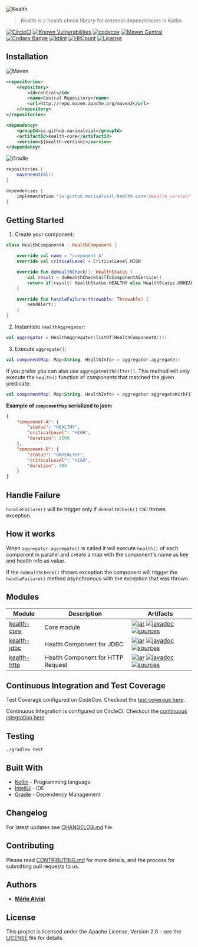 ![Kealth](docs/logo.png)

> Kealth is a health check library for external dependencies in Kotlin

[![CircleCI](https://circleci.com/gh/marioalvial/kealth.svg?style=svg)](https://circleci.com/gh/marioalvial/kealth)
[![Known Vulnerabilities](https://snyk.io/test/github/marioalvial/kealth/badge.svg?targetFile=build.gradle)](https://snyk.io/test/github/marioalvial/kealth?targetFile=build.gradle)
[![codecov](https://codecov.io/gh/marioalvial/kealth/branch/master/graph/badge.svg)](https://codecov.io/gh/marioalvial/kealth)
[![Maven Central](https://img.shields.io/maven-central/v/io.github.marioalvial/kealth-jdbc.svg?label=Maven%20Central)](https://search.maven.org/search?q=g:"io.github.marioalvial")
[![Codacy Badge](https://api.codacy.com/project/badge/Grade/f51e7103bcc34855b506e947990b2395)](https://www.codacy.com/app/marioalvial/kealth?utm_source=github.com&amp;utm_medium=referral&amp;utm_content=marioalvial/kealth&amp;utm_campaign=Badge_Grade)
[![ktlint](https://img.shields.io/badge/code%20style-%E2%9D%A4-FF4081.svg)](https://ktlint.github.io/)
[![HitCount](http://hits.dwyl.io/marioalvial/kealth.svg)](http://hits.dwyl.io/marioalvial/kealth)
[![License](https://img.shields.io/badge/License-Apache%202.0-blue.svg)](https://opensource.org/licenses/Apache-2.0)

## Installation

![Maven](docs/maven.png) 

```xml
<repositories>
    <repository>
        <id>central</id>
        <name>Central Repository</name>
        <url>http://repo.maven.apache.org/maven2</url>
    </repository>
</repositories>

<dependency>
    <groupId>io.github.marioalvial</groupId>
    <artifactId>kealth-core</artifactId>
    <version>${kealth-version}</version>
</dependency>
```

![Gradle](docs/gradle.png)

```groovy
repositories {
    mavenCentral()
}

dependencies {
    implementation "io.github.marioalvial:kealth-core:$kealth_version"
}    
```

## Getting Started

1. Create your component:

```kotlin
class HealthComponentA : HealthComponent {

    override val name = "component A"
    override val criticalLevel = CriticalLevel.HIGH

    override fun doHealthCheck(): HealthStatus {
        val result = doHealthCheckCallToComponentAService()
        return if(result) HealthStatus.HEALTHY else HealthStatus.UNHEALTHY
    }

    override fun handleFailure(throwable: Throwable) {
        sendAlert()
    }
}
```

2. Instantiate `HealthAggregator`:

```kotlin
val aggregator = HealthAggregator(listOf(HealthComponentA()))
```

3. Execute `aggregate()`:

```kotlin
val componentMap: Map<String, HealthInfo> = aggregator.aggregate() 
```

If you prefer you can also use `aggregateWithFilter()`. This method will only execute the `health()` function of components that matched the given predicate:

```kotlin
val componentMap: Map<String, HealthInfo> = aggregator.aggregateWithFilter{ name, criticalLevel -> name == "Component A" && criticalLevel == "HIGH" } 
```

**Example of `componentMap` serialized to json:**

```json
{
	"component-A": {
		"status": "HEALTHY",
		"criticalLevel": "HIGH",
		"duration": 1500
	},
	"component-B": {
		"status": "UNHEALTHY",
		"criticalLevel": "HIGH",
		"duration": 400
	}
}
```
## Handle Failure

`handleFailure()` will be trigger only if `doHealthCheck()` call throws exception.

## How it works

When `aggregator.aggregate()` is called it will execute `health()` of each component in parallel and create a map with the component's name as key and health info as value.

If the `doHealthCheck()` throws exception the component will trigger the `handleFailure()` method asynchronous with the exception that was thrown.

## Modules

| Module                                                                                   | Description                              | Artifacts                                                                                                                                                                                                                                                                                                                                                                                                                                                                                          |
| ---------------------------------------------------------------------------------------- | ---------------------------------------- | -------------------------------------------------------------------------------------------------------------------------------------------------------------------------------------------------------------------------------------------------------------------------------------------------------------------------------------------------------------------------------------------------------------------------------------------------------------------------------------------------- |
| [kealth-core](kealth-core)                                                               | Core module                              | [![jar](https://img.shields.io/badge/jar-v1.0.9.5-green.svg)](https://search.maven.org/artifact/io.github.marioalvial/kealth-core/1.0.9.5/jar) [![javadoc](https://img.shields.io/badge/javadoc-v1.0.9.5-blue.svg)](https://search.maven.org/artifact/io.github.marioalvial/kealth-core/1.0.9.5/javadoc) [![sources](https://img.shields.io/badge/sources-v1.0.9.5-yellow.svg)](https://search.maven.org/artifact/io.github.marioalvial/kealth-core/1.0.9.5/sources)                                 |
| [kealth-jdbc](kealth-jdbc)                                                               | Health Component for JDBC                | [![jar](https://img.shields.io/badge/jar-v1.0.9.5-green.svg)](https://search.maven.org/artifact/io.github.marioalvial/kealth-jdbc/1.0.9.5/jar) [![javadoc](https://img.shields.io/badge/javadoc-v1.0.9.5-blue.svg)](https://search.maven.org/artifact/io.github.marioalvial/kealth-jdbc/1.0.9.5/javadoc) [![sources](https://img.shields.io/badge/sources-v1.0.9.5-yellow.svg)](https://search.maven.org/artifact/io.github.marioalvial/kealth-jdbc/1.0.9.5/sources)                                 |
| [kealth-http](kealth-http)                                                               | Health Component for HTTP Request        | [![jar](https://img.shields.io/badge/jar-v1.0.9.5-green.svg)](https://search.maven.org/artifact/io.github.marioalvial/kealth-http/1.0.9.5/jar) [![javadoc](https://img.shields.io/badge/javadoc-v1.0.9.5-blue.svg)](https://search.maven.org/artifact/io.github.marioalvial/kealth-http/1.0.9.5/javadoc) [![sources](https://img.shields.io/badge/sources-v1.0.9.5-yellow.svg)](https://search.maven.org/artifact/io.github.marioalvial/kealth-http/1.0.9.5/sources)                                 |

## Continuous Integration and Test Coverage

Test Coverage configured on CodeCov. Checkout the [test coverage here](https://codecov.io/gh/marioalvial/kealth).

Continuous Integration is configured on CircleCI. Checkout the [continuous integration here](https://circleci.com/gh/marioalvial/kealth)

## Testing

```shell
./gradlew test
```

## Built With

- [Kotlin](https://kotlinlang.org/) - Programming language
- [IntelliJ](https://www.jetbrains.com/idea/) - IDE
- [Gradle](https://gradle.org/) - Dependency Management

## Changelog

For latest updates see [CHANGELOG.md](CHANGELOG.md) file.

## Contributing 

Please read [CONTRIBUTING.md](CONTRIBUTING.md) for more details, and the process for submitting pull requests to us.

## Authors

* **[Mário Alvial](https://github.com/marioalvial)**

## License

This project is licensed under the Apache License, Version 2.0 - see the [LICENSE](LICENSE) file for details.
